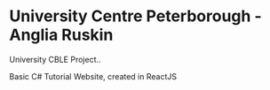 # University Centre Peterborough - Anglia Ruskin

University CBLE Project..

Basic C# Tutorial Website, created in ReactJS

